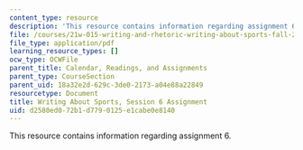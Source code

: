 ```yaml
---
content_type: resource
description: 'This resource contains information regarding assignment 6. '
file: /courses/21w-015-writing-and-rhetoric-writing-about-sports-fall-2013/d2580ed072b1d7790125e1cabe0e8140_MIT21W_015F13_Assignment6.pdf
file_type: application/pdf
learning_resource_types: []
ocw_type: OCWFile
parent_title: Calendar, Readings, and Assignments
parent_type: CourseSection
parent_uid: 18a32e2d-629c-3de0-2173-a04e88a22849
resourcetype: Document
title: Writing About Sports, Session 6 Assignment
uid: d2580ed0-72b1-d779-0125-e1cabe0e8140
---
```

This resource contains information regarding assignment 6. 

